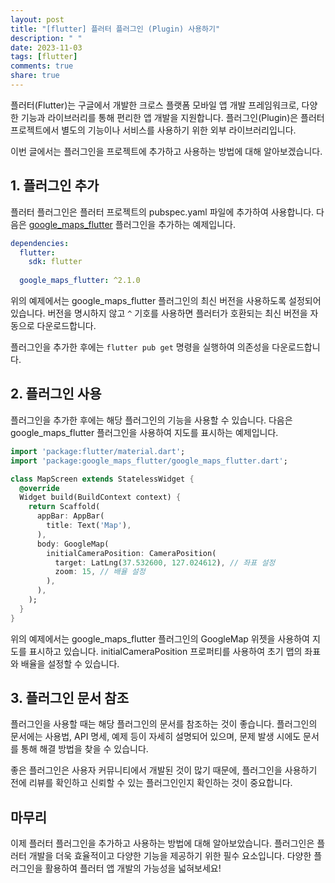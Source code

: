 ```yaml
---
layout: post
title: "[flutter] 플러터 플러그인 (Plugin) 사용하기"
description: " "
date: 2023-11-03
tags: [flutter]
comments: true
share: true
---
```


플러터(Flutter)는 구글에서 개발한 크로스 플랫폼 모바일 앱 개발 프레임워크로, 다양한 기능과 라이브러리를 통해 편리한 앱 개발을 지원합니다. 플러그인(Plugin)은 플러터 프로젝트에서 별도의 기능이나 서비스를 사용하기 위한 외부 라이브러리입니다.

이번 글에서는 플러그인을 프로젝트에 추가하고 사용하는 방법에 대해 알아보겠습니다.

## 1. 플러그인 추가

플러터 플러그인은 플러터 프로젝트의 pubspec.yaml 파일에 추가하여 사용합니다. 다음은 [google_maps_flutter](https://pub.dev/packages/google_maps_flutter) 플러그인을 추가하는 예제입니다.

```yaml
dependencies:
  flutter:
    sdk: flutter
   
  google_maps_flutter: ^2.1.0
```

위의 예제에서는 google_maps_flutter 플러그인의 최신 버전을 사용하도록 설정되어 있습니다. 버전을 명시하지 않고 `^` 기호를 사용하면 플러터가 호환되는 최신 버전을 자동으로 다운로드합니다.

플러그인을 추가한 후에는 `flutter pub get` 명령을 실행하여 의존성을 다운로드합니다.

## 2. 플러그인 사용

플러그인을 추가한 후에는 해당 플러그인의 기능을 사용할 수 있습니다. 다음은 google_maps_flutter 플러그인을 사용하여 지도를 표시하는 예제입니다.

```dart
import 'package:flutter/material.dart';
import 'package:google_maps_flutter/google_maps_flutter.dart';

class MapScreen extends StatelessWidget {
  @override
  Widget build(BuildContext context) {
    return Scaffold(
      appBar: AppBar(
        title: Text('Map'),
      ),
      body: GoogleMap(
        initialCameraPosition: CameraPosition(
          target: LatLng(37.532600, 127.024612), // 좌표 설정
          zoom: 15, // 배율 설정
        ),
      ),
    );
  }
}
```

위의 예제에서는 google_maps_flutter 플러그인의 GoogleMap 위젯을 사용하여 지도를 표시하고 있습니다. initialCameraPosition 프로퍼티를 사용하여 초기 맵의 좌표와 배율을 설정할 수 있습니다.

## 3. 플러그인 문서 참조

플러그인을 사용할 때는 해당 플러그인의 문서를 참조하는 것이 좋습니다. 플러그인의 문서에는 사용법, API 명세, 예제 등이 자세히 설명되어 있으며, 문제 발생 시에도 문서를 통해 해결 방법을 찾을 수 있습니다.

좋은 플러그인은 사용자 커뮤니티에서 개발된 것이 많기 때문에, 플러그인을 사용하기 전에 리뷰를 확인하고 신뢰할 수 있는 플러그인인지 확인하는 것이 중요합니다.

## 마무리

이제 플러터 플러그인을 추가하고 사용하는 방법에 대해 알아보았습니다. 플러그인은 플러터 개발을 더욱 효율적이고 다양한 기능을 제공하기 위한 필수 요소입니다. 다양한 플러그인을 활용하여 플러터 앱 개발의 가능성을 넓혀보세요!